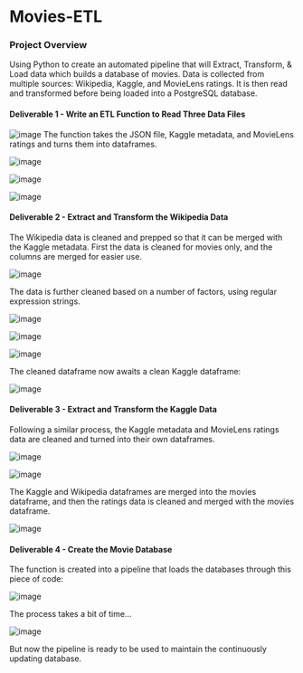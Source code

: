 # Movies-ETL

### Project Overview
Using Python to create an automated pipeline that will Extract, Transform, & Load data which builds a database of movies. Data is collected from multiple sources: Wikipedia, Kaggle, and MovieLens ratings. It is then read and transformed before being loaded into a PostgreSQL database.

#### Deliverable 1 - Write an ETL Function to Read Three Data Files
![image](https://user-images.githubusercontent.com/107162310/182993588-0439b43d-e0b6-40d9-9677-a8c689c0b3bc.png)
The function takes the JSON file, Kaggle metadata, and MovieLens ratings and turns them into dataframes.

![image](https://user-images.githubusercontent.com/107162310/182993748-85b99713-1830-4cf6-b2b7-e637c4aa1101.png)

![image](https://user-images.githubusercontent.com/107162310/182993772-2c801d48-ff95-464f-9e98-321dc137467a.png)

![image](https://user-images.githubusercontent.com/107162310/182993797-b58f9a12-a1df-478e-812b-fdd85c9fddc2.png)

#### Deliverable 2 - Extract and Transform the Wikipedia Data
The Wikipedia data is cleaned and prepped so that it can be merged with the Kaggle metadata. First the data is cleaned for movies only, and the columns are merged for easier use.

![image](https://user-images.githubusercontent.com/107162310/182994121-b2bd9448-5cde-406e-8d4e-a5d4a6846663.png)

The data is further cleaned based on a number of factors, using regular expression strings.

![image](https://user-images.githubusercontent.com/107162310/182994215-11285714-e7dd-4196-96cd-568f6b9d4fd1.png)

![image](https://user-images.githubusercontent.com/107162310/182994247-16200db5-4d59-4594-ba2c-5c68e5e33f5d.png)

![image](https://user-images.githubusercontent.com/107162310/182994355-d8a71d94-5b15-426f-acad-3ed2a26c9285.png)

The cleaned dataframe now awaits a clean Kaggle dataframe:

![image](https://user-images.githubusercontent.com/107162310/182994465-066f9a2b-824c-4582-9a00-000f9df0cfb4.png)

#### Deliverable 3 - Extract and Transform the Kaggle Data
Following a similar process, the Kaggle metadata and MovieLens ratings data are cleaned and turned into their own dataframes.

![image](https://user-images.githubusercontent.com/107162310/182994630-605ea5ab-a889-4a6c-a8d8-a54f4e7e2ab3.png)

![image](https://user-images.githubusercontent.com/107162310/182994669-116da56e-6b30-418c-aac4-76fa5f66a7de.png)

The Kaggle and Wikipedia dataframes are merged into the movies dataframe, and then the ratings data is cleaned and merged with the movies dataframe.

![image](https://user-images.githubusercontent.com/107162310/182994730-6bdc3da4-34e1-4aeb-b01c-0cde429c1fdc.png)

#### Deliverable 4 - Create the Movie Database
The function is created into a pipeline that loads the databases through this piece of code:

![image](https://user-images.githubusercontent.com/107162310/182995210-773d7a32-aa4b-4363-8f0f-d00c33b0e5da.png)

The process takes a bit of time...

![image](https://user-images.githubusercontent.com/107162310/182995340-4590a973-4040-4dc4-969e-1352da621c51.png)

But now the pipeline is ready to be used to maintain the continuously updating database.

